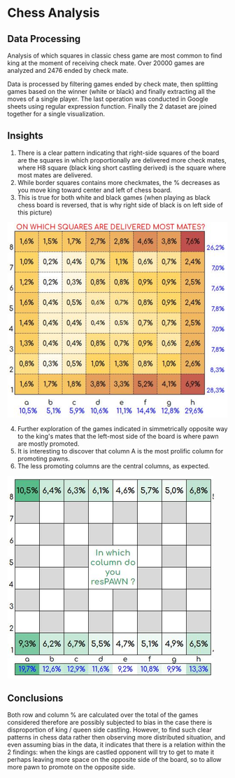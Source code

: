 # Chess Analysis

## Data Processing
Analysis of which squares in classic chess game are most common to find king at the moment of receiving check mate.
Over 20000 games are analyzed and 2476 ended by check mate.

Data is processed by filtering games ended by check mate, then splitting games based on the winner (white or black) and finally extracting all the moves of a single player.
The last operation was conducted in Google sheets using regular expression function.
Finally the 2 dataset are joined together for a single visualization.

## Insights

1) There is a clear pattern indicating that right-side squares of the board are the squares in which proportionally are delivered more check mates, where H8 square (black king short castling derived) is the square where most mates are delivered. 
2) While border squares contains more checkmates, the % decreases as you move king toward center and left of chess board.
3) This is true for both white and black games (when playing as black chess board is reversed, that is why right side of black is on left side of this picture)

![alt text](https://github.com/giandata/check_mates/blob/main/mates.JPG)

4) Further exploration of the games indicated in simmetrically opposite way to the king's mates that the left-most side of the board is where pawn are mostly promoted.
5) It is interesting  to discover that column A is the most prolific column for promoting pawns.
6) The less promoting columns are the central columns, as expected.

![alt text](https://github.com/giandata/check_mates/blob/main/pawns.JPG)

## Conclusions
Both row and column % are calculated over the total of the games considered therefore are possibly subjected to bias in the case there is disproportion of king / queen side castling.
However, to find such clear patterns in chess data rather then observing more distributed situation, and even assuming bias in the data, it indicates that there is a relation within the 2 findings: when the kings are castled opponent will try to get to mate it perhaps leaving more space on the opposite side of the board, so to allow more pawn to promote on the opposite side.
